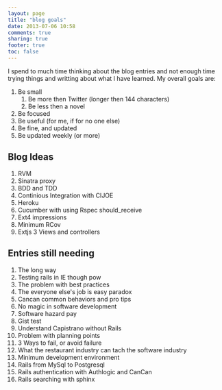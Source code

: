```yaml
---
layout: page
title: "blog goals"
date: 2013-07-06 10:58
comments: true
sharing: true
footer: true
toc: false
---
```


I spend to much time thinking about the blog entries and not enough time trying things and writting about what I have learned.  My overall goals are:

1. Be small
    1. Be more then Twitter (longer then 144 characters)
    1. Be less then a novel
1. Be focused
1. Be useful (for me, if for no one else)
1. Be fine, and updated
1. Be updated weekly (or more)

## Blog Ideas ##

1. RVM
1. Sinatra proxy
1. BDD and TDD
1. Continious Integration with CIJOE
1. Heroku
1. Cucumber with using Rspec should_receive
1. Ext4 impressions
1. Minimum RCov
1. Extjs 3 Views and controllers

## Entries still needing ##

1. The long way
1. Testing rails in IE though pow
1. The problem with best practices
1. The everyone else's job is easy paradox
1. Cancan common behaviors and pro tips
1. No magic in software development
1. Software hazard pay
1. Gist test
1. Understand Capistrano without Rails
1. Problem with planning points
1. 3 Ways to fail, or avoid failure
1. What the restaurant industry can tach the software industry
1. Minimum development environment
1. Rails from MySql to Postgresql
1. Rails authentication with Authlogic and CanCan
1. Rails searching with sphinx